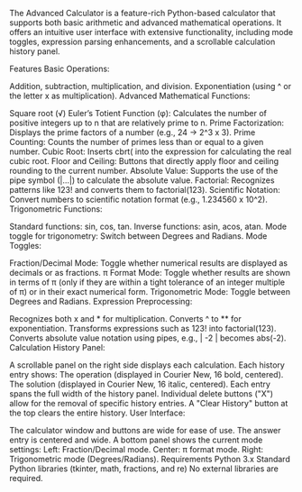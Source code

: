 The Advanced Calculator is a feature-rich Python-based calculator that supports both basic arithmetic and advanced mathematical operations. It offers an intuitive user interface with extensive functionality, including mode toggles, expression parsing enhancements, and a scrollable calculation history panel.

Features
Basic Operations:

Addition, subtraction, multiplication, and division.
Exponentiation (using ^ or the letter x as multiplication).
Advanced Mathematical Functions:

Square root (√)
Euler’s Totient Function (φ): Calculates the number of positive integers up to n that are relatively prime to n.
Prime Factorization: Displays the prime factors of a number (e.g., 24 → 2^3 x 3).
Prime Counting: Counts the number of primes less than or equal to a given number.
Cubic Root: Inserts cbrt( into the expression for calculating the real cubic root.
Floor and Ceiling: Buttons that directly apply floor and ceiling rounding to the current number.
Absolute Value: Supports the use of the pipe symbol (|...|) to calculate the absolute value.
Factorial: Recognizes patterns like 123! and converts them to factorial(123).
Scientific Notation: Convert numbers to scientific notation format (e.g., 1.234560 x 10^2).
Trigonometric Functions:

Standard functions: sin, cos, tan.
Inverse functions: asin, acos, atan.
Mode toggle for trigonometry: Switch between Degrees and Radians.
Mode Toggles:

Fraction/Decimal Mode: Toggle whether numerical results are displayed as decimals or as fractions.
π Format Mode: Toggle whether results are shown in terms of π (only if they are within a tight tolerance of an integer multiple of π) or in their exact numerical form.
Trigonometric Mode: Toggle between Degrees and Radians.
Expression Preprocessing:

Recognizes both x and * for multiplication.
Converts ^ to ** for exponentiation.
Transforms expressions such as 123! into factorial(123).
Converts absolute value notation using pipes, e.g., | -2 | becomes abs(-2).
Calculation History Panel:

A scrollable panel on the right side displays each calculation.
Each history entry shows:
The operation (displayed in Courier New, 16 bold, centered).
The solution (displayed in Courier New, 16 italic, centered).
Each entry spans the full width of the history panel.
Individual delete buttons ("X") allow for the removal of specific history entries.
A "Clear History" button at the top clears the entire history.
User Interface:

The calculator window and buttons are wide for ease of use.
The answer entry is centered and wide.
A bottom panel shows the current mode settings:
Left: Fraction/Decimal mode.
Center: π format mode.
Right: Trigonometric mode (Degrees/Radians).
Requirements
Python 3.x
Standard Python libraries (tkinter, math, fractions, and re)
No external libraries are required.

